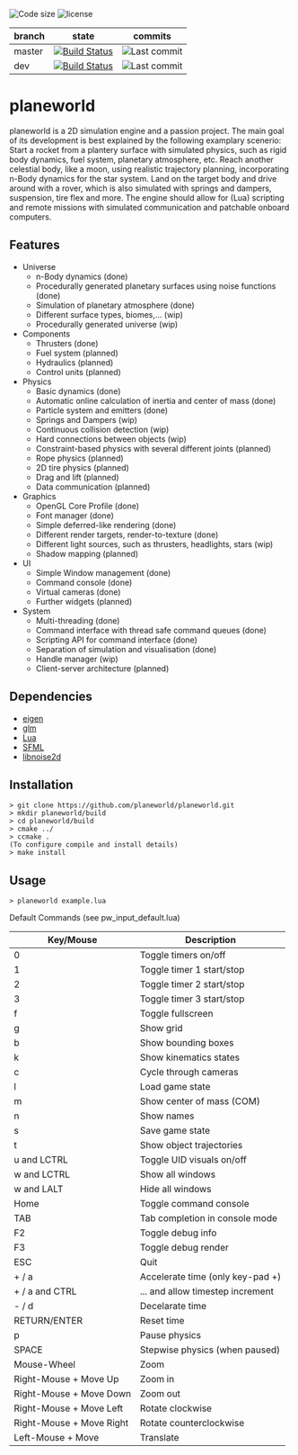![Code size](https://img.shields.io/github/languages/code-size/planeworld/planeworld.svg)
![license](https://img.shields.io/github/license/planeworld/planeworld.svg)

| branch | state | commits |
|--------|-------|---------|
| master | [![Build Status](https://travis-ci.org/planeworld/planeworld.svg?branch=master)](https://travis-ci.org/planeworld/planeworld) | ![Last commit](https://img.shields.io/github/last-commit/planeworld/planeworld.svg?branch=master) |
| dev    | [![Build Status](https://travis-ci.org/planeworld/planeworld.svg?branch=dev)](https://travis-ci.org/planeworld/planeworld)  | ![Last commit](https://img.shields.io/github/last-commit/planeworld/planeworld.svg?branch=dev) 

planeworld
==========

planeworld is a 2D simulation engine and a passion project. The main goal of its development is best explained by the following examplary scenerio: Start a rocket from a plantery surface with simulated physics, such as rigid body dynamics, fuel system, planetary atmosphere, etc. Reach another celestial body, like a moon, using realistic trajectory planning, incorporating n-Body dynamics for the star system. Land on the target body and drive around with a rover, which is also simulated with springs and dampers, suspension, tire flex and more. 
The engine should allow for (Lua) scripting and remote missions with simulated communication and patchable onboard computers.

Features
--------
* Universe
    * n-Body dynamics (done)
    * Procedurally generated planetary surfaces using noise functions (done)
    * Simulation of planetary atmosphere (done)
    * Different surface types, biomes,... (wip)
    * Procedurally generated universe (wip)
* Components
    * Thrusters (done)
    * Fuel system (planned)
    * Hydraulics (planned)
    * Control units (planned)
* Physics
    * Basic dynamics (done)
    * Automatic online calculation of inertia and center of mass (done)
    * Particle system and emitters (done)
    * Springs and Dampers (wip)
    * Continuous collision detection (wip)
    * Hard connections between objects (wip)
    * Constraint-based physics with several different joints (planned)
    * Rope physics (planned)
    * 2D tire physics (planned)
    * Drag and lift (planned)
    * Data communication (planned)
* Graphics
    * OpenGL Core Profile (done)
    * Font manager (done)
    * Simple deferred-like rendering (done)
    * Different render targets, render-to-texture (done)
    * Different light sources, such as thrusters, headlights, stars (wip)
    * Shadow mapping (planned)
* UI
    * Simple Window management (done)
    * Command console (done)
    * Virtual cameras (done)
    * Further widgets (planned)
* System
    * Multi-threading (done)
    * Command interface with thread safe command queues (done)
    * Scripting API for command interface (done)
    * Separation of simulation and visualisation (done)
    * Handle manager (wip)
    * Client-server architecture (planned)

Dependencies
------------
* [eigen](http://eigen.tuxfamily.org/)
* [glm](https://glm.g-truc.net/)
* [Lua](https://www.lua.org/)
* [SFML](https://www.sfml-dev.org/)
* [libnoise2d](https://github.com/planeworld/libnoise2d/)

Installation
------------

    > git clone https://github.com/planeworld/planeworld.git
    > mkdir planeworld/build
    > cd planeworld/build
    > cmake ../
    > ccmake .
    (To configure compile and install details)
    > make install


Usage
-----

    > planeworld example.lua
    
Default Commands (see pw_input_default.lua)

| Key/Mouse                | Description                     |
|--------------------------|---------------------------------|
| 0                        | Toggle timers on/off            |
| 1                        | Toggle timer 1 start/stop       |
| 2                        | Toggle timer 2 start/stop       |
| 3                        | Toggle timer 3 start/stop       |
| f                        | Toggle fullscreen               |
| g                        | Show grid                       |
| b                        | Show bounding boxes             |
| k                        | Show kinematics states          |
| c                        | Cycle through cameras           |
| l                        | Load game state                 |
| m                        | Show center of mass (COM)       |
| n                        | Show names                      |
| s                        | Save game state                 |
| t                        | Show object trajectories        |
| u and LCTRL              | Toggle UID visuals on/off       |
| w and LCTRL              | Show all windows                |
| w and LALT               | Hide all windows                |
| Home                     | Toggle command console          |
| TAB                      | Tab completion in console mode  |
| F2                       | Toggle debug info               |
| F3                       | Toggle debug render             |
| ESC                      | Quit                            |
| + / a                    | Accelerate time (only key-pad +)|
| + / a  and CTRL          | ... and allow timestep increment|
| - / d                    | Decelarate time                 |
| RETURN/ENTER             | Reset time                      |     
| p                        | Pause physics                   |
| SPACE                    | Stepwise physics (when paused)  |
| Mouse-Wheel              | Zoom                            |
| Right-Mouse + Move Up    | Zoom in                         |
| Right-Mouse + Move Down  | Zoom out                        |
| Right-Mouse + Move Left  | Rotate clockwise                |
| Right-Mouse + Move Right | Rotate counterclockwise         |
| Left-Mouse + Move        | Translate                       |
